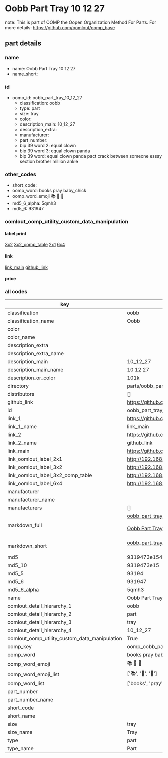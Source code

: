 # Oobb Part Tray 10 12 27  

note: This is part of OOMP the Oopen Organization Method For Parts. For more details: https://github.com/oomlout/oomp_base

##  part details





### name
* name: Oobb Part Tray 10 12 27
* name_short: 
### id
* oomp_id: oobb_part_tray_10_12_27
  * classification: oobb
  * type: part
  * size: tray
  * color: 
  * description_main: 10_12_27
  * description_extra: 
  * manufacturer: 
  * part_number: 
  * bip 39 word 2: equal clown
  * bip 39 word 3: equal clown panda
  * bip 39 word: equal clown panda pact crack between someone essay section brother million ankle

### other_codes
* short_code: 
* oomp_word: books pray baby_chick
* oomp_word_emoji :books: :pray: :baby_chick:
* md5_6_alpha: 5qmh3
* md5_6: 931947






### oomlout_oomp_utility_custom_data_manipulation
#### label print
[3x2](http://192.168.1.245:1112/?label=oomp%205qmh3)
[3x2_oomp_table](http://192.168.1.107:1112/?label=oomp%205qmh3)
[2x1](http://192.168.1.242:1112/?label=oomp%205qmh3)
[6x4](http://192.168.1.55:1112/?label=oomp%205qmh3)    

#### link

[link_main](https://github.com/oomlout/oomlout_oomp_current_version_messy/tree/main/parts/oobb_part_tray_10_12_27) [github_link](https://github.com/oomlout/oomlout_oomp_part_src/tree/main/parts/oobb_part_tray_10_12_27)                             

#### price







### all codes 
| key | value |  
| --- | --- |  
| classification | oobb |  
| classification_name | Oobb |  
| color |  |  
| color_name |  |  
| description_extra |  |  
| description_extra_name |  |  
| description_main | 10_12_27 |  
| description_main_name | 10 12 27 |  
| description_or_color | 101k |  
| directory | parts/oobb_part_tray_10_12_27 |  
| distributors | [] |  
| github_link | https://github.com/oomlout/oomlout_oomp_part_src/tree/main/parts/oobb_part_tray_10_12_27 |  
| id | oobb_part_tray_10_12_27 |  
| link_1 | https://github.com/oomlout/oomlout_oomp_current_version_messy/tree/main/parts/oobb_part_tray_10_12_27 |  
| link_1_name | link_main |  
| link_2 | https://github.com/oomlout/oomlout_oomp_part_src/tree/main/parts/oobb_part_tray_10_12_27 |  
| link_2_name | github_link |  
| link_main | https://github.com/oomlout/oomlout_oomp_current_version_messy/tree/main/parts/oobb_part_tray_10_12_27 |  
| link_oomlout_label_2x1 | http://192.168.1.242:1112/?label=oomp%205qmh3 |  
| link_oomlout_label_3x2 | http://192.168.1.245:1112/?label=oomp%205qmh3 |  
| link_oomlout_label_3x2_oomp_table | http://192.168.1.107:1112/?label=oomp%205qmh3 |  
| link_oomlout_label_6x4 | http://192.168.1.55:1112/?label=oomp%205qmh3 |  
| manufacturer |  |  
| manufacturer_name |  |  
| manufacturers | [] |  
| markdown_full | [oobb_part_tray_10_12_27](https://github.com/oomlout/oomlout_oomp_current_version_messy/tree/main/parts/oobb_part_tray_10_12_27)<br>[](https://github.com/oomlout/oomlout_oomp_current_version_messy/tree/main/parts/oobb_part_tray_10_12_27)<br>[Oobb Part Tray 10 12 27](https://github.com/oomlout/oomlout_oomp_current_version_messy/tree/main/parts/oobb_part_tray_10_12_27)<br><br> |  
| markdown_short | [oobb_part_tray_10_12_27](https://github.com/oomlout/oomlout_oomp_current_version_messy/tree/main/parts/oobb_part_tray_10_12_27)<br><br> |  
| md5 | 9319473e154d39e05698e9eb3ecb0260 |  
| md5_10 | 9319473e15 |  
| md5_5 | 93194 |  
| md5_6 | 931947 |  
| md5_6_alpha | 5qmh3 |  
| name | Oobb Part Tray 10 12 27 |  
| oomlout_detail_hierarchy_1 | oobb |  
| oomlout_detail_hierarchy_2 | part |  
| oomlout_detail_hierarchy_3 | tray |  
| oomlout_detail_hierarchy_4 | 10_12_27 |  
| oomlout_oomp_utility_custom_data_manipulation | True |  
| oomp_key | oomp_oobb_part_tray_10_12_27 |  
| oomp_word | books pray baby_chick |  
| oomp_word_emoji | :books: :pray: :baby_chick: |  
| oomp_word_emoji_list | [':books:', ':pray:', ':baby_chick:'] |  
| oomp_word_list | ['books', 'pray', 'baby_chick'] |  
| part_number |  |  
| part_number_name |  |  
| short_code |  |  
| short_name |  |  
| size | tray |  
| size_name | Tray |  
| type | part |  
| type_name | Part |  

